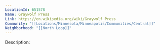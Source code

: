 ```yaml
---
LocationId: 651578
Name: Graywolf Press
Link: https://en.wikipedia.org/wiki/Graywolf_Press
Community: "[[Locations/Minnesota/Minneapolis/Communities/Central]]"
Neighborhood: "[[North Loop]]"
---
```


Description: